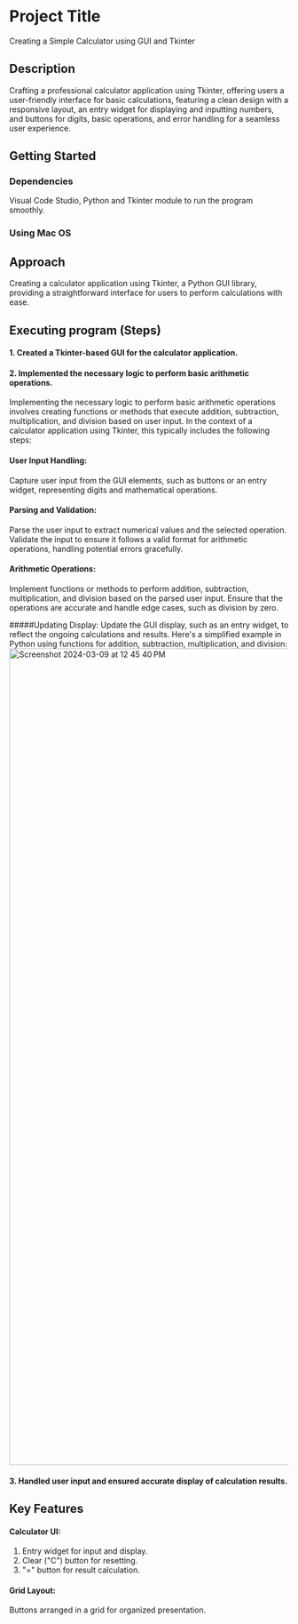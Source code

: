 # Project Title

Creating a Simple Calculator using GUI and Tkinter

## Description

Crafting a professional calculator application using Tkinter, offering users a user-friendly interface for basic calculations, featuring a clean design with a responsive layout, an entry widget for displaying and inputting numbers, and buttons for digits, basic operations, and error handling for a seamless user experience.

## Getting Started

### Dependencies

Visual Code Studio, Python and Tkinter module to run the program smoothly.
### Using Mac OS

## Approach

Creating a calculator application using Tkinter, a Python GUI library, providing a straightforward interface for users to perform calculations with ease.

## Executing program (Steps)

#### 1. Created a Tkinter-based GUI for the calculator application.

#### 2. Implemented the necessary logic to perform basic arithmetic operations.
      
Implementing the necessary logic to perform basic arithmetic operations involves creating functions or methods that execute addition, subtraction, multiplication, and division based on user input. In the context of a calculator application using Tkinter, this typically includes the following steps:

#### User Input Handling:
Capture user input from the GUI elements, such as buttons or an entry widget, representing digits and mathematical operations.

#### Parsing and Validation:
Parse the user input to extract numerical values and the selected operation.
Validate the input to ensure it follows a valid format for arithmetic operations, handling potential errors gracefully.

#### Arithmetic Operations:
Implement functions or methods to perform addition, subtraction, multiplication, and division based on the parsed user input.
Ensure that the operations are accurate and handle edge cases, such as division by zero.

#####Updating Display:
Update the GUI display, such as an entry widget, to reflect the ongoing calculations and results.
Here's a simplified example in Python using functions for addition, subtraction, multiplication, and division:
<img width="1470" alt="Screenshot 2024-03-09 at 12 45 40 PM" src="https://github.com/MdUmarFarooqui/Project_1/assets/67855745/c0265f7c-1c41-4f38-bd1c-471eaa1f989b">


#### 3. Handled user input and ensured accurate display of calculation results.

## Key Features

#### Calculator UI:
1. Entry widget for input and display.
2. Clear ("C") button for resetting.
3. "=" button for result calculation.

#### Grid Layout:
Buttons arranged in a grid for organized presentation.



